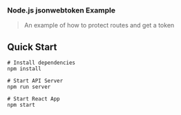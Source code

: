 ### Node.js jsonwebtoken Example
> An example of how to protect routes and get a token

## Quick Start
```
# Install dependencies
npm install

# Start API Server
npm run server

# Start React App
npm start
```
